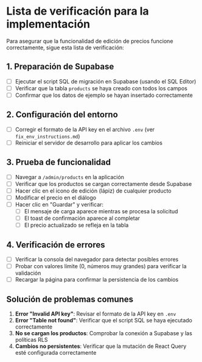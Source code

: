 # Lista de verificación para la implementación

Para asegurar que la funcionalidad de edición de precios funcione correctamente, sigue esta lista de verificación:

## 1. Preparación de Supabase

- [ ] Ejecutar el script SQL de migración en Supabase (usando el SQL Editor)
- [ ] Verificar que la tabla `products` se haya creado con todos los campos
- [ ] Confirmar que los datos de ejemplo se hayan insertado correctamente

## 2. Configuración del entorno

- [ ] Corregir el formato de la API key en el archivo `.env` (ver `fix_env_instructions.md`)
- [ ] Reiniciar el servidor de desarrollo para aplicar los cambios

## 3. Prueba de funcionalidad

- [ ] Navegar a `/admin/products` en la aplicación
- [ ] Verificar que los productos se cargan correctamente desde Supabase
- [ ] Hacer clic en el icono de edición (lápiz) de cualquier producto
- [ ] Modificar el precio en el diálogo
- [ ] Hacer clic en "Guardar" y verificar:
   - [ ] El mensaje de carga aparece mientras se procesa la solicitud
   - [ ] El toast de confirmación aparece al completar
   - [ ] El precio actualizado se refleja en la tabla

## 4. Verificación de errores

- [ ] Verificar la consola del navegador para detectar posibles errores
- [ ] Probar con valores límite (0, números muy grandes) para verificar la validación
- [ ] Recargar la página para confirmar la persistencia de los cambios

## Solución de problemas comunes

1. **Error "Invalid API key"**: Revisar el formato de la API key en `.env`
2. **Error "Table not found"**: Verificar que el script SQL se haya ejecutado correctamente
3. **No se cargan los productos**: Comprobar la conexión a Supabase y las políticas RLS
4. **Cambios no persistentes**: Verificar que la mutación de React Query esté configurada correctamente 